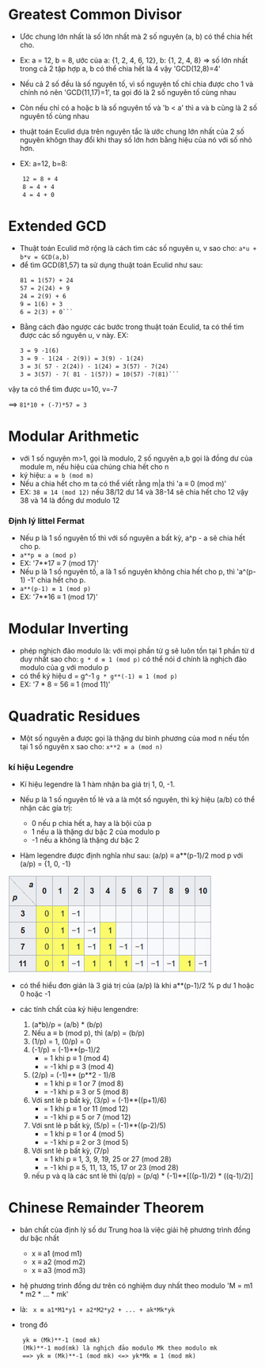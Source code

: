 # Greatest Common Divisor

- Ước chung lớn nhất là số lớn nhất mà 2 số nguyên (a, b) có thể chia hết cho.
- Ex: a = 12, b = 8, ước của a: {1, 2, 4, 6, 12}, b: {1, 2, 4, 8} => số lớn nhất trong cả 2 tập hợp a, b có thể chia hết là 4 vậy 'GCD(12,8)=4'
- Nếu cả 2 số đều là số nguyên tố, vì số nguyên tố chỉ chia được cho 1 và chính nó nên 'GCD(11,17)=1', ta gọi đó là 2 số nguyên tố cùng nhau
- Còn nếu chỉ có a hoặc b là số nguyên tố và 'b < a' thì a và b cũng là 2 số nguyên tố cùng nhau

- thuật toán Eculid dựa trên nguyên tắc là ước chung lớn nhất của 2 số nguyên khôgn thay đổi khi thay số lớn hơn bằng hiệu của nó với số nhỏ hơn.
- EX: a=12, b=8:
```
    12 = 8 + 4
    8 = 4 + 4
    4 = 4 + 0
```

# Extended GCD

- Thuật toán Eculid mở rộng là cách tìm các số nguyên u, v sao cho:
    ```a*u + b*v = GCD(a,b)```
- để tìm GCD(81,57) ta sử dụng thuật toán Eculid như sau:
    ```
    81 = 1(57) + 24
    57 = 2(24) + 9
    24 = 2(9) + 6
    9 = 1(6) + 3
    6 = 2(3) + 0```
- Bằng cách đảo ngược các bước trong thuật toán Eculid, ta có thể tìm được các số nguyên u, v này. EX:
    ```
    3 = 9 -1(6)
    3 = 9 - 1(24 - 2(9)) = 3(9) - 1(24)
    3 = 3( 57 - 2(24)) - 1(24) = 3(57) - 7(24)
    3 = 3(57) - 7( 81 - 1(57)) = 10(57) -7(81)```
vậy ta có thể tìm được u=10, v=-7 

==> ```81*10 + (-7)*57 = 3```


# Modular Arithmetic 

- với 1 số nguyên m>1, gọi là modulo, 2 số nguyên a,b gọi là đồng dư của module m, nếu hiệu của chúng chia hết cho n
- ký hiệu: 
    ```a ≡ b (mod m)```
- Nếu a chia hết cho m ta có thể viết rằng m|a thì 'a ≡ 0 (mod m)'
- EX:
    ```38 ≡ 14 (mod 12)```
nếu 38/12 dư 14 và 38-14 sẽ chia hết cho 12 vậy 38 và 14 là đồng dư modulo 12 


### Định lý littel Fermat

- Nếu p là 1 số nguyên tố thì với số nguyên a bất kỳ, a^p - a sẽ chia hết cho p.
-  ```a**p ≡ a (mod p)```
- EX: '7**17 ≡ 7 (mod 17)'
- Nếu p là 1 số nguyên tố, a là 1 số nguyên không chia hết cho p, thì 'a^(p-1) -1' chia hết cho p.
- ```a**(p-1) ≡ 1 (mod p)```
- EX: '7**16 ≡ 1 (mod 17)'


# Modular Inverting

- phép nghịch đảo modulo là: với mọi phần từ g sẽ luôn tồn tại 1 phần từ d duy nhất sao cho:
        ```g * d ≡ 1 (mod p)```
có thể nói d chính là nghịch đảo modulo của g với modulo p
- có thể ký hiệu d = g^-1 ```g * g**(-1) ≡ 1 (mod p)```
- EX: '7 * 8 = 56 ≡ 1 (mod 11)'


# Quadratic Residues

- Một số nguyên a được gọi là thặng dư bình phương của mod n nếu tồn tại 1 số nguyên x sao cho:
    ```x**2 ≡ a (mod n)```

### kí hiệu Legendre
- Kí hiệu legendre là 1 hàm nhận ba giá trị 1, 0, -1.
- Nếu p là 1 số nguyên tố lẻ và a là một số nguyên, thì ký hiệu (a/b) có thể nhận các gía trị:
    - 0 nếu p chia hết a, hay a là bội của p
    - 1 nếu a là thặng dư bậc 2 của modulo p
    - -1 nếu a không là thặng dư bậc 2

- Hàm legendre được định nghĩa như sau: (a/p) ≡ a**(p-1)/2 mod p với (a/p) = {1, 0, -1}

![alt text](image.png)

- có thể hiểu đơn giản là 3 giá trị của (a/p) là khi a**(p-1)/2 % p dư 1 hoặc 0 hoặc -1

- các tính chất của ký hiệu lengendre:
    1. (a*b)/p = (a/b) * (b/p)
    2. Nếu a ≡ b (mod p), thì (a/p) = (b/p)
    3. (1/p) = 1, (0/p) = 0
    4. (-1/p) = (-1)**(p-1)/2
        - = 1 khi p ≡ 1 (mod 4)
        - = -1 khi p ≡ 3 (mod 4)
    5. (2/p) = (-1)** (p**2 - 1)/8 
        - = 1 khi p ≡ 1 or 7 (mod 8)
        - = -1 khi p ≡ 3 or 5 (mod 8)
    6. Với snt lẻ p bất kỳ, (3/p) = (-1)**((p+1)/6) 
        - = 1 khi p ≡ 1 or 11 (mod 12)
        - = -1 khi p ≡ 5 or 7 (mod 12)
    7. Với snt lẻ p bất kỳ, (5/p) = (-1)**((p-2)/5)
        - = 1 khi p ≡ 1 or 4 (mod 5)
        - = -1 khi p ≡ 2 or 3 (mod 5)
    8. Với snt lẻ p bất kỳ, (7/p)
        - = 1 khi p ≡ 1, 3, 9, 19, 25 or 27 (mod 28)
        - = -1 khi p ≡ 5, 11, 13, 15, 17 or 23 (mod 28)
    9. nếu p và q là các snt lẻ thì (q/p) = (p/q) * (-1)**[((p-1)/2) * ((q-1)/2)]


# Chinese Remainder Theorem

- bản chất của định lý số dư Trung hoa là việc giải hệ phương trình đồng dư bậc nhất
    - x ≡ a1 (mod m1)
    - x ≡ a2 (mod m2)
    - x ≡ a3 (mod m3)

- hệ phương trình đồng dư trên có nghiệm duy nhất theo modulo 'M = m1 * m2 * ... * mk'

- là:
    ``` x ≡ a1*M1*y1 + a2*M2*y2 + ... + ak*Mk*yk```
- trong đó 
``` Mk = M/mk
    yk ≡ (Mk)**-1 (mod mk)
    (Mk)**-1 mod(mk) là nghịch đảo modulo Mk theo modulo mk 
    ==> yk ≡ (Mk)**-1 (mod mk) <=> yk*Mk ≡ 1 (mod mk)
```


